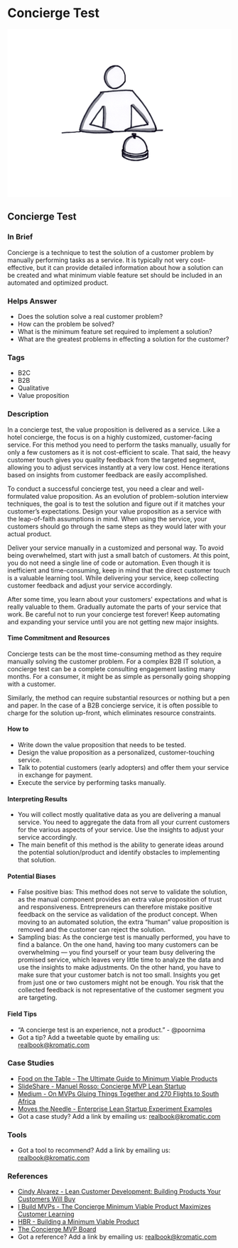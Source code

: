 # Concierge Test

![](../.gitbook/assets/illustration-conceirge-test.png)

## Concierge Test

### In Brief

Concierge is a technique to test the solution of a customer problem by manually performing tasks as a service. It is typically not very cost-effective, but it can provide detailed information about how a solution can be created and what minimum viable feature set should be included in an automated and optimized product.

### Helps Answer

* Does the solution solve a real customer problem?
* How can the problem be solved?
* What is the minimum feature set required to implement a solution?
* What are the greatest problems in effecting a solution for the customer?

### Tags

* B2C
* B2B
* Qualitative
* Value proposition

### Description

In a concierge test, the value proposition is delivered as a service. Like a hotel concierge, the focus is on a highly customized, customer-facing service. For this method you need to perform the tasks manually, usually for only a few customers as it is not cost-efficient to scale. That said, the heavy customer touch gives you quality feedback from the targeted segment, allowing you to adjust services instantly at a very low cost. Hence iterations based on insights from customer feedback are easily accomplished.

To conduct a successful concierge test, you need a clear and well-formulated value proposition. As an evolution of problem-solution interview techniques, the goal is to test the solution and figure out if it matches your customer’s expectations. Design your value proposition as a service with the leap-of-faith assumptions in mind. When using the service, your customers should go through the same steps as they would later with your actual product.

Deliver your service manually in a customized and personal way. To avoid being overwhelmed, start with just a small batch of customers. At this point, you do not need a single line of code or automation. Even though it is inefficient and time-consuming, keep in mind that the direct customer touch is a valuable learning tool. While delivering your service, keep collecting customer feedback and adjust your service accordingly.

After some time, you learn about your customers' expectations and what is really valuable to them. Gradually automate the parts of your service that work. Be careful not to run your concierge test forever! Keep automating and expanding your service until you are not getting new major insights.

#### Time Commitment and Resources

Concierge tests can be the most time-consuming method as they require manually solving the customer problem. For a complex B2B IT solution, a concierge test can be a complete consulting engagement lasting many months. For a consumer, it might be as simple as personally going shopping with a customer.

Similarly, the method can require substantial resources or nothing but a pen and paper. In the case of a B2B concierge service, it is often possible to charge for the solution up-front, which eliminates resource constraints.

#### How to

* Write down the value proposition that needs to be tested. 
* Design the value proposition as a personalized, customer-touching service.
* Talk to potential customers \(early adopters\) and offer them your service in exchange for payment.
* Execute the service by performing tasks manually.

#### Interpreting Results

* You will collect mostly qualitative data as you are delivering a manual service. You need to aggregate the data from all your current customers for the various aspects of your service. Use the insights to adjust your service accordingly.
* The main benefit of this method is the ability to generate ideas around the potential solution/product and identify obstacles to implementing that solution.

#### Potential Biases

* False positive bias: This method does not serve to validate the solution, as the manual component provides an extra value proposition of trust and responsiveness. Entrepreneurs can therefore mistake positive feedback on the service as validation of the product concept. When moving to an automated solution, the extra “human” value proposition is removed and the customer can reject the solution.
* Sampling bias: As the concierge test is manually performed, you have to find a balance. On the one hand, having too many customers can be overwhelming — you find yourself or your team busy delivering the promised service, which leaves very little time to analyze the data and use the insights to make adjustments. On the other hand, you have to make sure that your customer batch is not too small. Insights you get from just one or two customers might not be enough. You risk that the collected feedback is not representative of the customer segment you are targeting. 

#### Field Tips

* “A concierge test is an experience, not a product.” - @poornima 
* Got a tip? Add a tweetable quote by emailing us: [realbook@kromatic.com](mailto:realbook@kromatic.com)

### Case Studies

* [Food on the Table - The Ultimate Guide to Minimum Viable Products](http://scalemybusiness.com/the-ultimate-guide-to-minimum-viable-products/)
* [SlideShare - Manuel Rosso: Concierge MVP Lean Startup](https://de.slideshare.net/startuplessonslearned/manuel-rosso-conciergemvpleanstartupsxsw?qid=56a1d65d-b6ed-432d-8e0a-f1a6803783df&v=default&b=&from_search=3)
* [Medium - On MVPs Gluing Things Together and 270 Flights to South Africa](https://medium.com/@zacharycohn/on-mvps-glueing-things-together-and-270-flights-to-south-africa-721d7208fb16#.29kw7lsdt)
* [Moves the Needle - Enterprise Lean Startup Experiment Examples](http://www.movestheneedle.com/blog/enterprise-lean-startup-experiment-examples/)
* Got a case study? Add a link by emailing us: [realbook@kromatic.com](mailto:realbook@kromatic.com) 

### Tools

* Got a tool to recommend? Add a link by emailing us: [realbook@kromatic.com](mailto:realbook@kromatic.com)

### References

* [Cindy Alvarez - Lean Customer Development: Building Products Your Customers Will Buy](https://books.google.de/books?id=jH-XAwAAQBAJ&lpg=PA216&ots=QwQBmw7jHV&dq=case%20study%20concierge%20mvp&hl=de&pg=PA138#v=onepage&q=concierge&f=false)
* [I Build MVPs - The Concierge Minimum Viable Product Maximizes Customer Learning](http://ibuildmvps.com/blog/the-concierge-minimum-viable-product-maximizes-customer-learning)
* [HBR - Building a Minimum Viable Product](https://hbr.org/2013/09/building-a-minimum-viable-prod)
* [The Concierge MVP Board](https://docs.google.com/spreadsheets/d/1yjsrdKiRwks9H9a0oec8LfZzC81zTXuo74mCmbeDc1o/edit#gid=0)
* Got a reference? Add a link by emailing us: [realbook@kromatic.com](https://github.com/trikro/the-real-startup-book/tree/6a17bc36666863334ffdefad4f2a9abf3e12ce13/part5-generative_product_research/realbook@kromatic.com)


